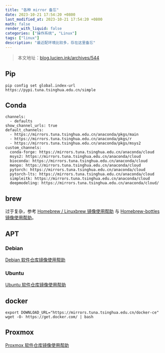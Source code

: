 ```yaml
---
title: "各种 mirror 备忘"
date: 2023-10-21 17:54:20 +0800
last_modified_at: 2023-10-21 17:54:20 +0800
math: false
render_with_liquid: false
categories: ["操作系统", "Linux"]
tags: ["linux"]
description: "最近配环境比较多，存在这里备忘"
---
```


> 本文地址：[blog.lucien.ink/archives/544][this]

## Pip

```shell
pip config set global.index-url https://pypi.tuna.tsinghua.edu.cn/simple
```

## Conda

```shell
channels:
  - defaults
show_channel_urls: true
default_channels:
  - https://mirrors.tuna.tsinghua.edu.cn/anaconda/pkgs/main
  - https://mirrors.tuna.tsinghua.edu.cn/anaconda/pkgs/r
  - https://mirrors.tuna.tsinghua.edu.cn/anaconda/pkgs/msys2
custom_channels:
  conda-forge: https://mirrors.tuna.tsinghua.edu.cn/anaconda/cloud
  msys2: https://mirrors.tuna.tsinghua.edu.cn/anaconda/cloud
  bioconda: https://mirrors.tuna.tsinghua.edu.cn/anaconda/cloud
  menpo: https://mirrors.tuna.tsinghua.edu.cn/anaconda/cloud
  pytorch: https://mirrors.tuna.tsinghua.edu.cn/anaconda/cloud
  pytorch-lts: https://mirrors.tuna.tsinghua.edu.cn/anaconda/cloud
  simpleitk: https://mirrors.tuna.tsinghua.edu.cn/anaconda/cloud
  deepmodeling: https://mirrors.tuna.tsinghua.edu.cn/anaconda/cloud/
```

## brew

过于复杂，参考 [Homebrew / Linuxbrew 镜像使用帮助][homebrew] 与 [Homebrew-bottles 镜像使用帮助][homebrew-bottles]。

## APT

### Debian

[Debian 软件仓库镜像使用帮助][debian]

### Ubuntu

[Ubuntu 软件仓库镜像使用帮助][ubuntu]

## docker

```shell
export DOWNLOAD_URL="https://mirrors.tuna.tsinghua.edu.cn/docker-ce"
wget -O- https://get.docker.com/ | bash
```

## Proxmox

[Proxmox 软件仓库镜像使用帮助][proxmox]

[this]: https://blog.lucien.ink/archives/544/
[homebrew]: https://mirrors.tuna.tsinghua.edu.cn/help/homebrew/
[homebrew-bottles]: https://mirrors.tuna.tsinghua.edu.cn/help/homebrew-bottles/
[debian]: https://mirrors.tuna.tsinghua.edu.cn/help/debian/
[ubuntu]: https://mirrors.tuna.tsinghua.edu.cn/help/ubuntu/
[proxmox]: https://mirrors.tuna.tsinghua.edu.cn/help/proxmox/